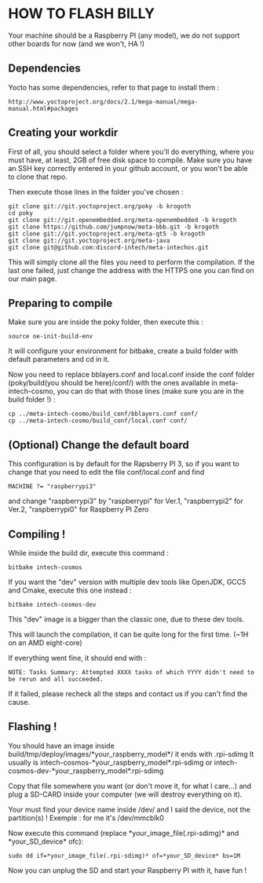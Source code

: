 # HOW TO FLASH BILLY

Your machine should be a Raspberry PI (any model), we do not support other boards for now (and we won't, HA !)

## Dependencies

Yocto has some dependencies, refer to that page to install them :

    http://www.yoctoproject.org/docs/2.1/mega-manual/mega-manual.html#packages

## Creating your workdir

First of all, you should select a folder where you'll do everything, where you must have, at least, 2GB of free disk space to compile. Make sure you have an SSH key correctly entered in your github account, or you won't be able to clone that repo.

Then execute those lines in the folder you've chosen :

    git clone git://git.yoctoproject.org/poky -b krogoth
    cd poky
    git clone git://git.openembedded.org/meta-openembedded -b krogoth
    git clone https://github.com/jumpnow/meta-bbb.git -b krogoth
    git clone git://git.yoctoproject.org/meta-qt5 -b krogoth
    git clone git://git.yoctoproject.org/meta-java
    git clone git@github.com:discord-intech/meta-intechos.git

This will simply clone all the files you need to perform the compilation. If the last one failed, just change the address with the HTTPS one you can find on our main page.

## Preparing to compile

Make sure you are inside the poky folder, then execute this :

    source oe-init-build-env

It will configure your environment for bitbake, create a build folder with default parameters and cd in it.

Now you need to replace bblayers.conf and local.conf inside the conf folder (poky/build(you should be here)/conf/) with the ones available in meta-intech-cosmo, you can do that with those lines (make sure you are in the build folder !) :

    cp ../meta-intech-cosmo/build_conf/bblayers.conf conf/
    cp ../meta-intech-cosmo/build_conf/local.conf conf/

## (Optional) Change the default board

This configuration is by default for the Rapsberry PI 3, so if you want to change that you need to edit the file conf/local.conf and find

    MACHINE ?= "raspberrypi3"

and change "raspberrypi3" by "raspberrypi" for Ver.1, "raspberrypi2" for Ver.2, "raspberrypi0" for Raspberry PI Zero

## Compiling !

While inside the build dir, execute this command :

    bitbake intech-cosmos

If you want the "dev" version with multiple dev tools like OpenJDK, GCC5 and Cmake, execute this one instead :

    bitbake intech-cosmos-dev
    
This "dev" image is a bigger than the classic one, due to these dev tools.

This will launch the compilation, it can be quite long for the first time. (~1H on an AMD eight-core)

If everything went fine, it should end with :

    NOTE: Tasks Summary: Attempted XXXX tasks of which YYYY didn't need to be rerun and all succeeded.
    
If it failed, please recheck all the steps and contact us if you can't find the cause.

## Flashing !

You should have an image inside build/tmp/deploy/images/\*your\_raspberry\_model\*/ it ends with .rpi-sdimg
It usually is intech-cosmos-\*your\_raspberry\_model\*.rpi-sdimg or intech-cosmos-dev-\*your\_raspberry\_model\*.rpi-sdimg

Copy that file somewhere you want (or don't move it, for what I care...) and plug a SD-CARD inside your computer (we will destroy everything on it). 

Your must find your device name inside /dev/ and I said the device, not the partition(s) ! Exemple : for me it's /dev/mmcblk0

Now execute this command (replace \*your\_image\_file(.rpi-sdimg)\* and \*your\_SD\_device\* ofc):

    sudo dd if=*your_image_file(.rpi-sdimg)* of=*your_SD_device* bs=1M
    
Now you can unplug the SD and start your Raspberry PI with it, have fun !
